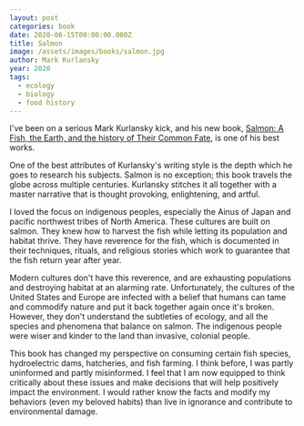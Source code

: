 ```yaml
---
layout: post
categories: book
date: 2020-06-15T00:00:00.000Z
title: Salmon
image: /assets/images/books/salmon.jpg
author: Mark Kurlansky
year: 2020
tags:
  - ecology
  - biology
  - food history
---
```


I've been on a serious Mark Kurlansky kick, and his new book, [Salmon: A Fish, the Earth, and the history
of Their Common Fate](https://smile.amazon.com/Salmon-Earth-History-Common-Fate/dp/1938340868/ref=sr_1_1?dchild=1&keywords=salmon+kurlansky&qid=1592242427&sr=8-1), is one of his best works.

One of the best attributes of Kurlansky's writing style is the depth which he goes to research his subjects. Salmon is no exception; this book travels the globe across multiple centuries. Kurlansky stitches it all together with a master narrative that is thought provoking, enlightening, and artful.

I loved the focus on indigenous peoples, especially the Ainus of Japan and pacific northwest tribes of North America. These cultures are built on salmon. They knew how to harvest the fish while letting its population and habitat thrive. They have reverence for the fish, which is documented in their techniques, rituals, and religious stories which work to guarantee that the fish return year after year.

Modern cultures don't have this reverence, and are exhausting populations and destroying habitat at an alarming rate. Unfortunately, the cultures of the United States and Europe are infected with a belief that humans can tame and commodify nature and put it back together again once it's broken. However, they don't understand the subtleties of ecology, and all the species and phenomena that balance on salmon. The indigenous people were wiser and kinder to the land than invasive, colonial people.

This book has changed my perspective on consuming certain fish species, hydroelectric dams, hatcheries, and fish farming. I think before, I was partly uninformed and partly misinformed. I feel that I am now equipped to think critically about these issues and make decisions that will help positively impact the environment. I would rather know the facts and modify my behaviors (even my beloved habits) than live in ignorance and contribute to environmental damage.
